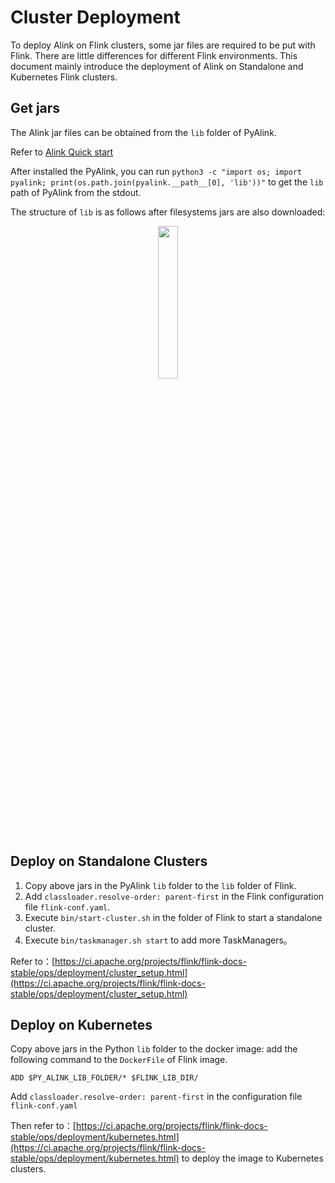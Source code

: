 # Cluster Deployment

To deploy Alink on Flink clusters, some jar files are required to be put with Flink. 
There are little differences for different Flink environments. 
This document mainly introduce the deployment of Alink on Standalone and Kubernetes Flink clusters.

## Get jars

The Alink jar files can be obtained from the ```lib``` folder of PyAlink.

Refer to [Alink Quick start](https://github.com/alibaba/Alink/blob/master/README.en-US.md#quick-start)

After installed the PyAlink, you can run ```python3 -c "import os; import pyalink; print(os.path.join(pyalink.__path__[0], 'lib'))"``` to get the ```lib``` path of PyAlink from the stdout.

The structure of ```lib``` is as follows after filesystems jars are also downloaded: 

<div align=center>
<img src="https://img.alicdn.com/tfs/TB1yLfmcQcx_u4jSZFlXXXnUFXa-888-460.png" height="25%" width="25%">
</div>

## Deploy on Standalone Clusters

1. Copy above jars in the PyAlink ```lib``` folder to the ```lib``` folder of Flink.
2. Add ```classloader.resolve-order: parent-first``` in the Flink configuration file ```flink-conf.yaml```.
3. Execute ```bin/start-cluster.sh``` in the folder of Flink to start a standalone cluster.
4. Execute ```bin/taskmanager.sh start``` to add more TaskManagers。

Refer to：[https://ci.apache.org/projects/flink/flink-docs-stable/ops/deployment/cluster_setup.html](https://ci.apache.org/projects/flink/flink-docs-stable/ops/deployment/cluster_setup.html)

## Deploy on Kubernetes

Copy above jars in the Python ```lib``` folder to the docker image:
add the following command to the ```DockerFile``` of Flink image. 

```
ADD $PY_ALINK_LIB_FOLDER/* $FLINK_LIB_DIR/
```

Add ```classloader.resolve-order: parent-first``` in the configuration file ```flink-conf.yaml```

Then refer to：[https://ci.apache.org/projects/flink/flink-docs-stable/ops/deployment/kubernetes.html](https://ci.apache.org/projects/flink/flink-docs-stable/ops/deployment/kubernetes.html)
to deploy the image to Kubernetes clusters.

